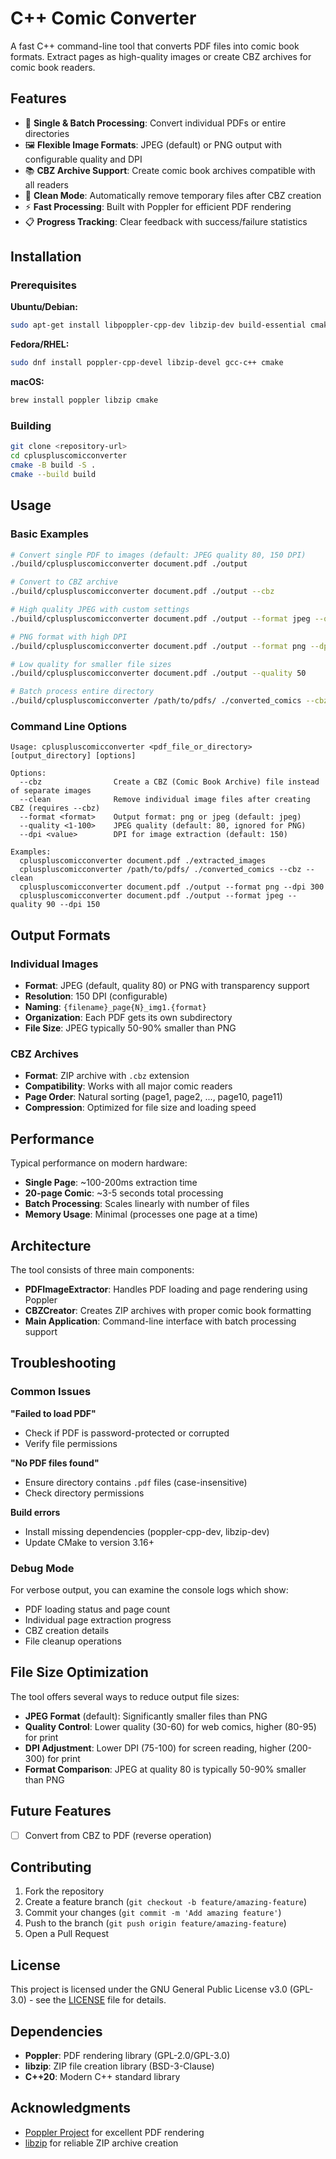 # C++ Comic Converter

A fast C++ command-line tool that converts PDF files into comic book formats. Extract pages as high-quality images or create CBZ archives for comic book readers.

## Features

- 🔄 **Single & Batch Processing**: Convert individual PDFs or entire directories
- 🖼️ **Flexible Image Formats**: JPEG (default) or PNG output with configurable quality and DPI
- 📚 **CBZ Archive Support**: Create comic book archives compatible with all readers
- 🧹 **Clean Mode**: Automatically remove temporary files after CBZ creation
- ⚡ **Fast Processing**: Built with Poppler for efficient PDF rendering
- 📋 **Progress Tracking**: Clear feedback with success/failure statistics

## Installation

### Prerequisites

**Ubuntu/Debian:**
```bash
sudo apt-get install libpoppler-cpp-dev libzip-dev build-essential cmake
```

**Fedora/RHEL:**
```bash
sudo dnf install poppler-cpp-devel libzip-devel gcc-c++ cmake
```

**macOS:**
```bash
brew install poppler libzip cmake
```

### Building

```bash
git clone <repository-url>
cd cpluspluscomicconverter
cmake -B build -S .
cmake --build build
```

## Usage

### Basic Examples

```bash
# Convert single PDF to images (default: JPEG quality 80, 150 DPI)
./build/cpluspluscomicconverter document.pdf ./output

# Convert to CBZ archive
./build/cpluspluscomicconverter document.pdf ./output --cbz

# High quality JPEG with custom settings
./build/cpluspluscomicconverter document.pdf ./output --format jpeg --quality 90 --dpi 200

# PNG format with high DPI
./build/cpluspluscomicconverter document.pdf ./output --format png --dpi 300

# Low quality for smaller file sizes
./build/cpluspluscomicconverter document.pdf ./output --quality 50

# Batch process entire directory
./build/cpluspluscomicconverter /path/to/pdfs/ ./converted_comics --cbz --clean
```

### Command Line Options

```
Usage: cpluspluscomicconverter <pdf_file_or_directory> [output_directory] [options]

Options:
  --cbz                Create a CBZ (Comic Book Archive) file instead of separate images
  --clean              Remove individual image files after creating CBZ (requires --cbz)
  --format <format>    Output format: png or jpeg (default: jpeg)
  --quality <1-100>    JPEG quality (default: 80, ignored for PNG)
  --dpi <value>        DPI for image extraction (default: 150)

Examples:
  cpluspluscomicconverter document.pdf ./extracted_images
  cpluspluscomicconverter /path/to/pdfs/ ./converted_comics --cbz --clean
  cpluspluscomicconverter document.pdf ./output --format png --dpi 300
  cpluspluscomicconverter document.pdf ./output --format jpeg --quality 90 --dpi 150
```

## Output Formats

### Individual Images
- **Format**: JPEG (default, quality 80) or PNG with transparency support
- **Resolution**: 150 DPI (configurable)
- **Naming**: `{filename}_page{N}_img1.{format}`
- **Organization**: Each PDF gets its own subdirectory
- **File Size**: JPEG typically 50-90% smaller than PNG

### CBZ Archives
- **Format**: ZIP archive with `.cbz` extension
- **Compatibility**: Works with all major comic readers
- **Page Order**: Natural sorting (page1, page2, ..., page10, page11)
- **Compression**: Optimized for file size and loading speed


## Performance

Typical performance on modern hardware:
- **Single Page**: ~100-200ms extraction time
- **20-page Comic**: ~3-5 seconds total processing
- **Batch Processing**: Scales linearly with number of files
- **Memory Usage**: Minimal (processes one page at a time)

## Architecture

The tool consists of three main components:

- **PDFImageExtractor**: Handles PDF loading and page rendering using Poppler
- **CBZCreator**: Creates ZIP archives with proper comic book formatting
- **Main Application**: Command-line interface with batch processing support

## Troubleshooting

### Common Issues

**"Failed to load PDF"**
- Check if PDF is password-protected or corrupted
- Verify file permissions

**"No PDF files found"**
- Ensure directory contains `.pdf` files (case-insensitive)
- Check directory permissions

**Build errors**
- Install missing dependencies (poppler-cpp-dev, libzip-dev)
- Update CMake to version 3.16+

### Debug Mode

For verbose output, you can examine the console logs which show:
- PDF loading status and page count
- Individual page extraction progress
- CBZ creation details
- File cleanup operations

## File Size Optimization

The tool offers several ways to reduce output file sizes:

- **JPEG Format** (default): Significantly smaller files than PNG
- **Quality Control**: Lower quality (30-60) for web comics, higher (80-95) for print
- **DPI Adjustment**: Lower DPI (75-100) for screen reading, higher (200-300) for print
- **Format Comparison**: JPEG at quality 80 is typically 50-90% smaller than PNG

## Future Features

- [ ] Convert from CBZ to PDF (reverse operation)

## Contributing

1. Fork the repository
2. Create a feature branch (`git checkout -b feature/amazing-feature`)
3. Commit your changes (`git commit -m 'Add amazing feature'`)
4. Push to the branch (`git push origin feature/amazing-feature`)
5. Open a Pull Request

## License

This project is licensed under the GNU General Public License v3.0 (GPL-3.0) - see the [LICENSE](LICENSE) file for details.

## Dependencies

- **Poppler**: PDF rendering library (GPL-2.0/GPL-3.0)
- **libzip**: ZIP file creation library (BSD-3-Clause)
- **C++20**: Modern C++ standard library

## Acknowledgments

- [Poppler Project](https://poppler.freedesktop.org/) for excellent PDF rendering
- [libzip](https://libzip.org/) for reliable ZIP archive creation
